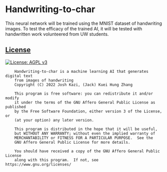 # Handwriting-to-char
This neural network will be trained using the MNIST dataset of handwriting images. To test the efficacy of the trained 
AI, it will be tested with handwritten work volunteered from UW students.

## [License](https://github.com/zhanjack822/Handwriting-to-char/blob/master/LICENSE)
[![License: AGPL v3](https://img.shields.io/badge/License-AGPL_v3-blue.svg)](https://www.gnu.org/licenses/agpl-3.0)

```
    Handwriting-to-char is a machine learning AI that generates digital text 
    from images of handwriting
    Copyright (C) 2022 Josh Kazi, (Jack) Kuei Hung Zhang

    This program is free software: you can redistribute it and/or modify
    it under the terms of the GNU Affero General Public License as published
    by the Free Software Foundation, either version 3 of the License, or
    (at your option) any later version.

    This program is distributed in the hope that it will be useful,
    but WITHOUT ANY WARRANTY; without even the implied warranty of
    MERCHANTABILITY or FITNESS FOR A PARTICULAR PURPOSE.  See the
    GNU Affero General Public License for more details.

    You should have received a copy of the GNU Affero General Public License
    along with this program.  If not, see https://www.gnu.org/licenses/
```
